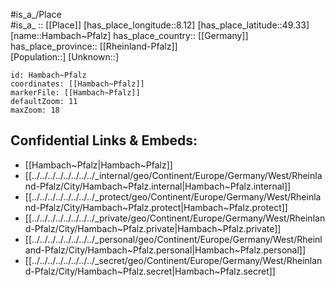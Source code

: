 ﻿---
location: [49.33,8.12] 
mapzoom: [7,12] 
mapmarker: city 
type: City
tags:
- geo/City


SpocWebEntityId: 30741
isDeleted: false
confidential: public

---
#is_a_/Place  
#is_a_ :: [[Place]] 
[has_place_longitude::8.12] 
[has_place_latitude::49.33] 
[name::Hambach~Pfalz] 
has_place_country:: [[Germany]]  
has_place_province:: [[Rheinland-Pfalz]]  
[Population::] 
[Unknown::] 


```leaflet
id: Hambach~Pfalz
coordinates: [[Hambach~Pfalz]] 
markerFile: [[Hambach~Pfalz]] 
defaultZoom: 11 
maxZoom: 18
```


## Confidential Links & Embeds: 
- [[Hambach~Pfalz|Hambach~Pfalz]]  
- [[../../../../../../../../_internal/geo/Continent/Europe/Germany/West/Rheinland-Pfalz/City/Hambach~Pfalz.internal|Hambach~Pfalz.internal]] 
- [[../../../../../../../../_protect/geo/Continent/Europe/Germany/West/Rheinland-Pfalz/City/Hambach~Pfalz.protect|Hambach~Pfalz.protect]] 
- [[../../../../../../../../_private/geo/Continent/Europe/Germany/West/Rheinland-Pfalz/City/Hambach~Pfalz.private|Hambach~Pfalz.private]] 
- [[../../../../../../../../_personal/geo/Continent/Europe/Germany/West/Rheinland-Pfalz/City/Hambach~Pfalz.personal|Hambach~Pfalz.personal]] 
- [[../../../../../../../../_secret/geo/Continent/Europe/Germany/West/Rheinland-Pfalz/City/Hambach~Pfalz.secret|Hambach~Pfalz.secret]] 
